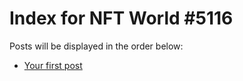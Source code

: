 # Index for NFT World #5116
Posts will be displayed in the order below:

- [Your first post](./001-first.md)

